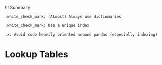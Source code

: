 !!! Summary

    :white_check_mark: (Almost) Always use dictionaries
    
    :white_check_mark: Use a unique index
 
    :x: Avoid code heavily oriented around pandas (especially indexing)


# Lookup Tables